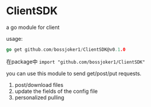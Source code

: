 # ClientSDK
a go module for client

usage:

```go
go get github.com/bossjoker1/ClientSDK@v0.1.0
```

在package中 `import "github.com/bossjoker1/ClientSDK"`

you can use this module to send get/post/put requests.

1. post/download files
2. update the fields of the config file
3. personalized pulling
